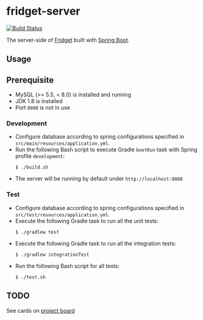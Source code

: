 # fridget-server

[![Build Status](https://travis-ci.org/YuKitAs/fridget-server.svg?branch=master)](https://travis-ci.org/YuKitAs/fridget-server)

The server-side of [Fridget](https://github.com/YuKitAs/fridget-android) built with [Spring Boot](https://spring.io/projects/spring-boot).

## Usage

## Prerequisite

* MySQL (>= 5.5, < 8.0) is installed and running
* JDK 1.8 is installed
* Port `8080` is not in use

### Development

* Configure database according to spring configurations specified in `src/main/resources/application.yml`.
* Run the following Bash script to execute Gradle `bootRun` task with Spring profile `development`:
  ```console
  $ ./build.sh
  ```
* The server will be running by default under `http://localhost:8080`

### Test

* Configure database according to spring configurations specified in `src/test/resources/application.yml`.
* Execute the following Gradle task to run all the unit tests:
  ```console
  $ ./gradlew test
  ```
* Execute the following Gradle task to run all the integration tests:
  ```console
  $ ./gradlew integrationTest
  ```
* Run the following Bash script for all tests:
  ```console
  $ ./test.sh
  ```

## TODO

See cards on [project board](https://github.com/YuKitAs/fridget-android/projects/3)
